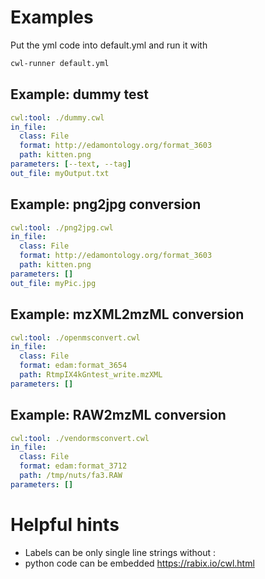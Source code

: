 # Examples
Put the yml code into default.yml and run it with
```sh
cwl-runner default.yml
```

## Example: dummy test
```yml
cwl:tool: ./dummy.cwl
in_file:
  class: File
  format: http://edamontology.org/format_3603
  path: kitten.png
parameters: [--text, --tag]
out_file: myOutput.txt
```

## Example: png2jpg conversion
```yml
cwl:tool: ./png2jpg.cwl
in_file:
  class: File
  format: http://edamontology.org/format_3603
  path: kitten.png
parameters: []
out_file: myPic.jpg
```

## Example: mzXML2mzML conversion
```yml
cwl:tool: ./openmsconvert.cwl
in_file:
  class: File
  format: edam:format_3654
  path: RtmpIX4kGntest_write.mzXML
parameters: []
```

## Example: RAW2mzML conversion
```yml
cwl:tool: ./vendormsconvert.cwl
in_file:
  class: File
  format: edam:format_3712
  path: /tmp/nuts/fa3.RAW
parameters: []
```

# Helpful hints
- Labels can be only single line strings without :
- python code can be embedded
  https://rabix.io/cwl.html
